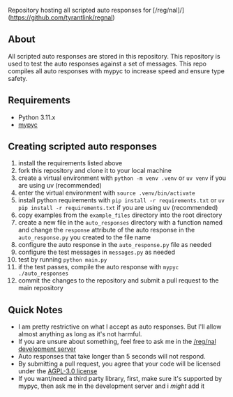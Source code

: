 Repository hosting all scripted auto responses for [/reg/nal]/](https://github.com/tyrantlink/regnal)

## About
All scripted auto responses are stored in this repository. This repository is used to test the auto responses against a set of messages.
This repo compiles all auto responses with mypyc to increase speed and ensure type safety.

## Requirements
- Python 3.11.x
- [mypyc](https://mypyc.readthedocs.io/en/latest/getting_started.html)

## Creating scripted auto responses
1. install the requirements listed above
2. fork this repository and clone it to your local machine
3. create a virtual environment with `python -m venv .venv` or `uv venv` if you are using uv (recommended)
4. enter the virtual environment with `source .venv/bin/activate`
5. install python requirements with `pip install -r requirements.txt` or `uv pip install -r requirements.txt` if you are using uv (recommended)
6. copy examples from the `example_files` directory into the root directory
7. create a new file in the `auto_responses` directory with a function named and change the `response` attribute of the auto response in the `auto_response.py` you created to the file name
8. configure the auto response in the `auto_response.py` file as needed
9. configure the test messages in `messages.py` as needed
10. test by running `python main.py`
11. if the test passes, compile the auto response with `mypyc ./auto_responses`
12. commit the changes to the repository and submit a pull request to the main repository

## Quick Notes
- I am pretty restrictive on what I accept as auto responses. But I'll allow almost anything as long as it's not harmful.
- If you are unsure about something, feel free to ask me in the [/reg/nal development server](https://discord.gg/4mteVXBDW7)
- Auto responses that take longer than 5 seconds will not respond.
- By submitting a pull request, you agree that your code will be licensed under the [AGPL-3.0 license](LICENSE)
- If you want/need a third party library, first, make sure it's supported by mypyc, then ask me in the development server and i *might* add it